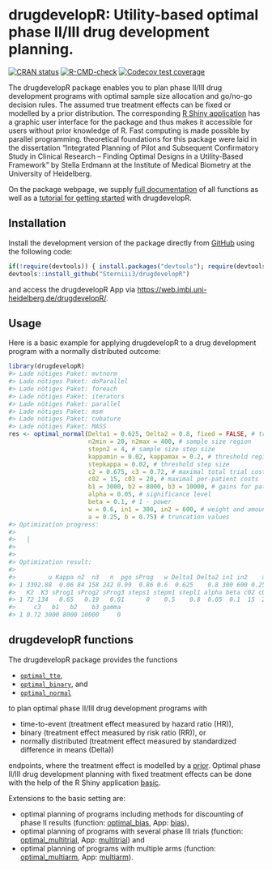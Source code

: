 
<!-- README.md is generated from README.Rmd. Please edit that file -->

# drugdevelopR: Utility-based optimal phase II/III drug development planning.

<!-- badges: start -->

[![CRAN
status](https://www.r-pkg.org/badges/version/drugdevelopR)](https://CRAN.R-project.org/package=drugdevelopR)
[![R-CMD-check](https://github.com/Sterniii3/drugdevelopR/workflows/R-CMD-check/badge.svg)](https://github.com/Sterniii3/drugdevelopR/actions)
[![Codecov test
coverage](https://codecov.io/gh/Sterniii3/drugdevelopR/branch/master/graph/badge.svg)](https://app.codecov.io/gh/Sterniii3/drugdevelopR?branch=master)
<!-- badges: end -->

The drugdevelopR package enables you to plan phase II/III drug
development programs with optimal sample size allocation and go/no-go
decision rules. The assumed true treatment effects can be fixed or
modelled by a prior distribution. The corresponding [R Shiny
application](https://web.imbi.uni-heidelberg.de/drugdevelopR/) has a
graphic user interface for the package and thus makes it accessible for
users without prior knowledge of R. Fast computing is made possible by
parallel programming. theoretical foundations for this package were
laid in the dissertation “Integrated Planning of Pilot and Subsequent
Confirmatory Study in Clinical Research – Finding Optimal Designs in a
Utility-Based Framework” by Stella Erdmann at the Institute of Medical
Biometry at the University of Heidelberg.

On the package webpage, we supply [full
documentation](https://sterniii3.github.io/drugdevelopR/reference/index.html)
of all functions as well as a [tutorial for getting
started](https://sterniii3.github.io/drugdevelopR/vignettes/introduction-to-drugdevelopr.html)
with drugdevelopR.

## Installation

Install the development version of the package directly from
[GitHub](https://github.com/Sterniii3/drugdevelopR/) using the following
code:

``` r
if(!require(devtools)) { install.packages("devtools"); require(devtools)} 
devtools::install_github("Sterniii3/drugdevelopR")
```

and access the drugdevelopR App via
<https://web.imbi.uni-heidelberg.de/drugdevelopR/>.

## Usage

Here is a basic example for applying drugdevelopR to a drug development
program with a normally distributed outcome:

``` r
library(drugdevelopR)
#> Lade nötiges Paket: mvtnorm
#> Lade nötiges Paket: doParallel
#> Lade nötiges Paket: foreach
#> Lade nötiges Paket: iterators
#> Lade nötiges Paket: parallel
#> Lade nötiges Paket: msm
#> Lade nötiges Paket: cubature
#> Lade nötiges Paket: MASS
res <- optimal_normal(Delta1 = 0.625, Delta2 = 0.8, fixed = FALSE, # treatment effect
                      n2min = 20, n2max = 400, # sample size region
                      stepn2 = 4, # sample size step size
                      kappamin = 0.02, kappamax = 0.2, # threshold region
                      stepkappa = 0.02, # threshold step size
                      c2 = 0.675, c3 = 0.72, # maximal total trial costs
                      c02 = 15, c03 = 20, # maximal per-patient costs
                      b1 = 3000, b2 = 8000, b3 = 10000, # gains for patients
                      alpha = 0.05, # significance level
                      beta = 0.1, # 1 - power
                      w = 0.6, in1 = 300, in2 = 600, # weight and amount of information
                      a = 0.25, b = 0.75) # truncation values
#> Optimization progress:
#> 
#>   |                                                                              |                                                                      |   0%  |                                                                              |=======                                                               |  10%  |                                                                              |==============                                                        |  20%  |                                                                              |=====================                                                 |  30%  |                                                                              |============================                                          |  40%  |                                                                              |===================================                                   |  50%  |                                                                              |==========================================                            |  60%  |                                                                              |=================================================                     |  70%  |                                                                              |========================================================              |  80%  |                                                                              |===============================================================       |  90%  |                                                                              |======================================================================| 100%
#> 
#> 
#> Optimization result:
#> 
#>         u Kappa n2  n3   n  pgo sProg   w Delta1 Delta2 in1 in2    a    b   K
#> 1 3392.88  0.06 84 158 242 0.99  0.86 0.6  0.625    0.8 300 600 0.25 0.75 Inf
#>   K2  K3 sProg1 sProg2 sProg3 steps1 stepm1 stepl1 alpha beta c02 c03    c2
#> 1 72 134   0.65   0.19   0.01      0    0.5    0.8  0.05  0.1  15  20 0.675
#>     c3   b1   b2    b3 gamma
#> 1 0.72 3000 8000 10000     0
```

## drugdevelopR functions

The drugdevelopR package provides the functions

- [`optimal_tte`](https://sterniii3.github.io/drugdevelopR/reference/optimal_tte.html),
- [`optimal_binary`](https://sterniii3.github.io/drugdevelopR/reference/optimal_binary.html),
  and
- [`optimal_normal`](https://sterniii3.github.io/drugdevelopR/reference/optimal_normal.html)

to plan optimal phase II/III drug development programs with

- time-to-event (treatment effect measured by hazard ratio (HR)),
- binary (treatment effect measured by risk ratio (RR)), or
- normally distributed (treatment effect measured by standardized
  difference in means (Delta))

endpoints, where the treatment effect is modelled by a
[prior](https://web.imbi.uni-heidelberg.de/prior/). Optimal phase II/III
drug development planning with fixed treatment effects can be done with
the help of the R Shiny application
[basic](https://web.imbi.uni-heidelberg.de/basic/).

Extensions to the basic setting are:

- optimal planning of programs including methods for discounting of
  phase II results (function:
  [optimal_bias](https://sterniii3.github.io/drugdevelopR/reference/optimal_bias.html),
  App: [bias](https://web.imbi.uni-heidelberg.de/bias/)),
- optimal planning of programs with several phase III trials (function:
  [optimal_multitrial](https://sterniii3.github.io/drugdevelopR/reference/optimal_multitrial.html),
  App: [multitrial](https://web.imbi.uni-heidelberg.de/multitrial/)) and
- optimal planning of programs with multiple arms (function:
  [optimal_multiarm](https://sterniii3.github.io/drugdevelopR/reference/optimal_multiarm.html),
  App: [multiarm](https://web.imbi.uni-heidelberg.de/multiarm/)).
